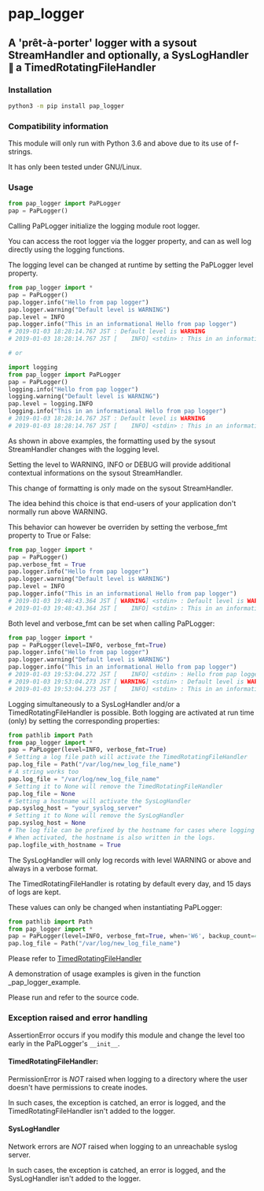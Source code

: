 # pap_logger

## A 'prêt-à-porter' logger with a sysout StreamHandler and optionally, a SysLogHandler ∥ a TimedRotatingFileHandler

### Installation
```bash
python3 -m pip install pap_logger
```

### Compatibility information

This module will only run with Python 3.6 and above due to its use of f-strings.

It has only been tested under GNU/Linux.

### Usage
```python
from pap_logger import PaPLogger
pap = PaPLogger()
```

Calling PaPLogger initialize the logging module root logger.

You can access the root logger via the logger property, and can as well log directly using the logging functions.

The logging level can be changed at runtime by setting the PaPLogger level property.

```python
from pap_logger import *
pap = PaPLogger()
pap.logger.info("Hello from pap logger")
pap.logger.warning("Default level is WARNING")
pap.level = INFO
pap.logger.info("This in an informational Hello from pap logger")
# 2019-01-03 18:28:14.767 JST : Default level is WARNING
# 2019-01-03 18:28:14.767 JST [    INFO] <stdin> : This in an informational Hello from pap logger

# or

import logging
from pap_logger import PaPLogger
pap = PaPLogger()
logging.info("Hello from pap logger")
logging.warning("Default level is WARNING")
pap.level = logging.INFO
logging.info("This in an informational Hello from pap logger")
# 2019-01-03 18:28:14.767 JST : Default level is WARNING
# 2019-01-03 18:28:14.767 JST [    INFO] <stdin> : This in an informational Hello from pap logger
```

As shown in above examples, the formatting used by the sysout StreamHandler changes with the logging level.

Setting the level to WARNING, INFO or DEBUG will provide additional contextual informations on the sysout StreamHandler.

This change of formatting is only made on the sysout StreamHandler.

The idea behind this choice is that end-users of your application don't normally run above WARNING.

This behavior can however be overriden by setting the verbose_fmt property to True or False:
```python
from pap_logger import *
pap = PaPLogger()
pap.verbose_fmt = True
pap.logger.info("Hello from pap logger")
pap.logger.warning("Default level is WARNING")
pap.level = INFO
pap.logger.info("This in an informational Hello from pap logger")
# 2019-01-03 19:48:43.364 JST [ WARNING] <stdin> : Default level is WARNING
# 2019-01-03 19:48:43.364 JST [    INFO] <stdin> : This in an informational Hello from pap logger
```

Both level and verbose_fmt can be set when calling PaPLogger:
```python
from pap_logger import *
pap = PaPLogger(level=INFO, verbose_fmt=True)
pap.logger.info("Hello from pap logger")
pap.logger.warning("Default level is WARNING")
pap.logger.info("This in an informational Hello from pap logger")
# 2019-01-03 19:53:04.272 JST [    INFO] <stdin> : Hello from pap logger
# 2019-01-03 19:53:04.273 JST [ WARNING] <stdin> : Default level is WARNING
# 2019-01-03 19:53:04.273 JST [    INFO] <stdin> : This in an informational Hello from pap logger
```

Logging simultaneously to a SysLogHandler and/or a TimedRotatingFileHandler is possible.
Both logging are activated at run time (only) by setting the corresponding properties:

```python
from pathlib import Path
from pap_logger import *
pap = PaPLogger(level=INFO, verbose_fmt=True)
# Setting a log file path will activate the TimedRotatingFileHandler
pap.log_file = Path("/var/log/new_log_file_name")
# A string works too
pap.log_file = "/var/log/new_log_file_name"
# Setting it to None will remove the TimedRotatingFileHandler
pap.log_file = None
# Setting a hostname will activate the SysLogHandler
pap.syslog_host = "your_syslog_server"
# Setting it to None will remove the SysLogHandler
pap.syslog_host = None
# The log file can be prefixed by the hostname for cases where logging source identification is necessary.
# When activated, the hostname is also written in the logs.
pap.logfile_with_hostname = True
```

The SysLogHandler will only log records with level WARNING or above and always in a verbose format.

The TimedRotatingFileHandler is rotating by default every day, and 15 days of logs are kept.

These values can only be changed when instantiating PaPLogger:
```python
from pathlib import Path
from pap_logger import *
pap = PaPLogger(level=INFO, verbose_fmt=True, when='W6', backup_count=4)
pap.log_file = Path("/var/log/new_log_file_name")
```

Please refer to [TimedRotatingFileHandler](https://docs.python.org/3/library/logging.handlers.html#logging.handlers.TimedRotatingFileHandler)

A demonstration of usage examples is given in the function _pap_logger_example.

Please run and refer to the source code.

### Exception raised and error handling

AssertionError occurs if you modify this module and change the level too early in the PaPLogger's `__init__`.

#### TimedRotatingFileHandler:
PermissionError is _NOT_ raised when logging to a directory where the user doesn't have permissions to create inodes.

In such cases, the exception is catched, an error is logged, and the TimedRotatingFileHandler isn't added to the logger.

#### SysLogHandler
Network errors are _NOT_ raised  when logging to an unreachable syslog server.

In such cases, the exception is catched, an error is logged, and the SysLogHandler isn't added to the logger.
